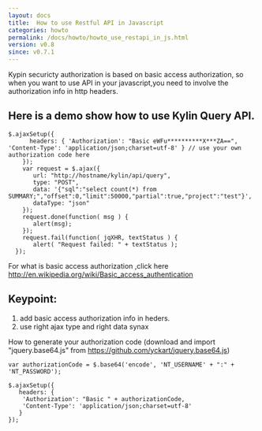 ```yaml
---
layout: docs
title:  How to use Restful API in Javascript
categories: howto
permalink: /docs/howto/howto_use_restapi_in_js.html
version: v0.8
since: v0.7.1
---
```

Kypin securicty authorization is based on basic access authorization, so when you want to use API in your javascript,you need to involve the authorization info in http headers.

## Here is a demo show how to use Kylin Query API.
```
$.ajaxSetup({
      headers: { 'Authorization': "Basic eWFu**********X***ZA==", 'Content-Type': 'application/json;charset=utf-8' } // use your own authorization code here
    });
    var request = $.ajax({
       url: "http://hostname/kylin/api/query",
       type: "POST",
       data: '{"sql":"select count(*) from SUMMARY;","offset":0,"limit":50000,"partial":true,"project":"test"}',
       dataType: "json"
    });
    request.done(function( msg ) {
       alert(msg);
    }); 
    request.fail(function( jqXHR, textStatus ) {
       alert( "Request failed: " + textStatus );
  });

```


For what is basic access authorization ,click here http://en.wikipedia.org/wiki/Basic_access_authentication

## Keypoint:
1. add basic access authorization info in heders.
2. use right ajax type and right data synax

How to generate your authorization code (download and import "jquery.base64.js" from https://github.com/yckart/jquery.base64.js)

```
var authorizationCode = $.base64('encode', 'NT_USERNAME' + ":" + 'NT_PASSWORD');
 
$.ajaxSetup({
   headers: { 
    'Authorization': "Basic " + authorizationCode, 
    'Content-Type': 'application/json;charset=utf-8' 
   }
});
```
